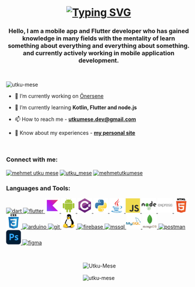 
<h1 align="center"><a href="https://git.io/typing-svg"><img src="https://readme-typing-svg.herokuapp.com?font=Fira+Code&size=25&pause=1000&color=1c78b2&center=true&vCenter=true&width=435&lines=Hi+%F0%9F%91%8B%2C+I'm+Mehmet+Utku+MESE" alt="Typing SVG" /></a></h1>


<h3 align="center">Hello, I am a mobile app and Flutter developer who has gained knowledge in many fields with the mentality of learn something about everything and everything about something. and currently actively working in mobile application development.</h3>

 </br>

<p align="left"> <img src="https://komarev.com/ghpvc/?username=utku-mese&label=Profile%20views&color=0e75b6&style=flat" alt="utku-mese" /> </p>

- 🔭 I’m currently working on [Önersene](http://onersene.com/)

- 🌱 I’m currently learning **Kotlin, Flutter and node.js**

- 📫 How to reach me - **utkumese.dev@gmail.com**

- 📄 Know about my experiences - **[my personal site](https://utku-mese.github.io/)**
</br>
<h3 align="left">Connect with me:</h3>
<p align="left">
<a href="https://www.linkedin.com/in/mehmet-utku-mese/" target="blank"><img align="center" src="https://raw.githubusercontent.com/rahuldkjain/github-profile-readme-generator/master/src/images/icons/Social/linked-in-alt.svg" alt="mehmet utku mese" height="30" width="40" /></a>
<a href="https://instagram.com/utku_mese" target="blank"><img align="center" src="https://raw.githubusercontent.com/rahuldkjain/github-profile-readme-generator/master/src/images/icons/Social/instagram.svg" alt="utku_mese" height="30" width="40" /></a>
<a href="https://www.youtube.com/channel/UCy9yCicsZ7-0tvaqITqTtdw" target="blank"><img align="center" src="https://raw.githubusercontent.com/rahuldkjain/github-profile-readme-generator/master/src/images/icons/Social/youtube.svg" alt="mehmetutkumese" height="30" width="40" /></a>
</p>

<h3 align="left">Languages and Tools:</h3>
<p align="left"> <a href="https://dart.dev" target="_blank" rel="noreferrer"> <img src="https://www.vectorlogo.zone/logos/dartlang/dartlang-icon.svg" alt="dart" width="40" height="40"/> </a> <a href="https://flutter.dev" target="_blank" rel="noreferrer"> <img src="https://www.vectorlogo.zone/logos/flutterio/flutterio-icon.svg" alt="flutter" width="40" height="40"/> </a> <a href="[https://flutter.dev](https://kotlinlang.org/)" target="_blank" rel="noreferrer"> <img src="https://raw.githubusercontent.com/devicons/devicon/master/icons/kotlin/kotlin-original.svg" alt="kotlin" width="40" height="40"/> </a> <a href="https://www.android.com/intl/tr_tr/" target="_blank" rel="noreferrer"> <img src="https://raw.githubusercontent.com/devicons/devicon/master/icons/android/android-original.svg" alt="android" width="40" height="40"/> </a> <a href="https://www.w3schools.com/cs/" target="_blank" rel="noreferrer"> <img src="https://raw.githubusercontent.com/devicons/devicon/master/icons/csharp/csharp-original.svg" alt="csharp" width="40" height="40"/> </a> <a href="https://www.python.org" target="_blank" rel="noreferrer"> <img src="https://raw.githubusercontent.com/devicons/devicon/master/icons/python/python-original.svg" alt="python" width="40" height="40"/> </a> <a href="https://www.java.com" target="_blank" rel="noreferrer"> <img src="https://raw.githubusercontent.com/devicons/devicon/master/icons/java/java-original.svg" alt="java" width="40" height="40"/> </a> <a href="https://developer.mozilla.org/en-US/docs/Web/JavaScript" target="_blank" rel="noreferrer"> <img src="https://raw.githubusercontent.com/devicons/devicon/master/icons/javascript/javascript-original.svg" alt="javascript" width="40" height="40"/> </a> <a href="https://nodejs.org" target="_blank" rel="noreferrer"> <img src="https://raw.githubusercontent.com/devicons/devicon/master/icons/nodejs/nodejs-original-wordmark.svg" alt="nodejs" width="40" height="40"/> </a> <a href="https://expressjs.com" target="_blank" rel="noreferrer"> <img src="https://raw.githubusercontent.com/devicons/devicon/master/icons/express/express-original-wordmark.svg" alt="express" width="40" height="40"/> </a>  <a href="https://www.w3.org/html/" target="_blank" rel="noreferrer"> <img src="https://raw.githubusercontent.com/devicons/devicon/master/icons/html5/html5-original-wordmark.svg" alt="html5" width="40" height="40"/> </a> <a href="https://www.w3schools.com/css/" target="_blank" rel="noreferrer"> <img src="https://raw.githubusercontent.com/devicons/devicon/master/icons/css3/css3-original-wordmark.svg" alt="css3" width="40" height="40"/> </a> <a href="https://www.arduino.cc/" target="_blank" rel="noreferrer"> <img src="https://cdn.worldvectorlogo.com/logos/arduino-1.svg" alt="arduino" width="40" height="40"/> </a> <a href="https://git-scm.com/" target="_blank" rel="noreferrer"> <img src="https://www.vectorlogo.zone/logos/git-scm/git-scm-icon.svg" alt="git" width="40" height="40"/> </a> <a href="https://www.linux.org/" target="_blank" rel="noreferrer"> <img src="https://raw.githubusercontent.com/devicons/devicon/master/icons/linux/linux-original.svg" alt="linux" width="40" height="40"/> </a> <a href="https://firebase.google.com/" target="_blank" rel="noreferrer"> <img src="https://www.vectorlogo.zone/logos/firebase/firebase-icon.svg" alt="firebase" width="40" height="40"/> </a> <a href="https://www.microsoft.com/en-us/sql-server" target="_blank" rel="noreferrer"> <img src="https://www.svgrepo.com/show/303229/microsoft-sql-server-logo.svg" alt="mssql" width="40" height="40"/> </a> <a href="https://www.mysql.com/" target="_blank" rel="noreferrer"> <img src="https://raw.githubusercontent.com/devicons/devicon/master/icons/mysql/mysql-original-wordmark.svg" alt="mysql" width="40" height="40"/> </a> <a href="https://www.mongodb.com/" target="_blank" rel="noreferrer"> <img src="https://raw.githubusercontent.com/devicons/devicon/master/icons/mongodb/mongodb-original-wordmark.svg" alt="MongoDB" width="40" height="40"/> </a> <a href="https://postman.com" target="_blank" rel="noreferrer"> <img src="https://www.vectorlogo.zone/logos/getpostman/getpostman-icon.svg" alt="postman" width="40" height="40"/> </a> <a href="https://www.photoshop.com/en" target="_blank" rel="noreferrer"> <img src="https://raw.githubusercontent.com/devicons/devicon/master/icons/photoshop/photoshop-original.svg" alt="photoshop" width="40" height="40"/> </a> <a href="https://www.figma.com/" target="_blank" rel="noreferrer"> <img src="https://www.vectorlogo.zone/logos/figma/figma-icon.svg" alt="figma" width="40" height="40"/> </a> </p>

</br>
<p align="center" >&nbsp;<img align="center" src="https://github-readme-stats.vercel.app/api?username=utku-mese&show_icons=true&locale=en" alt="Utku-Mese" /></p>
<p align="center"><img height="180em" align="center" src="https://github-readme-stats.vercel.app/api/top-langs?username=utku-mese&show_icons=true&locale=en&layout=compact" alt="utku-mese"/></p>
<!-- <p align="center"><img src="http://github-readme-streak-stats.herokuapp.com?user=utku-mese&date_format=M%20j%5B%2C%20Y%5D" alt="utku-mese: Profile Stats" /></p>-->

